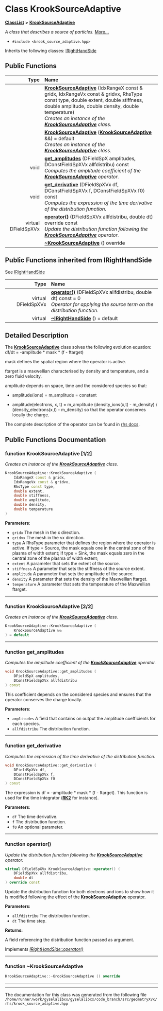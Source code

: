 

# Class KrookSourceAdaptive



[**ClassList**](annotated.md) **>** [**KrookSourceAdaptive**](classKrookSourceAdaptive.md)



_A class that describes a source of particles._ [More...](#detailed-description)

* `#include <krook_source_adaptive.hpp>`



Inherits the following classes: [IRightHandSide](classIRightHandSide.md)






















































## Public Functions

| Type | Name |
| ---: | :--- |
|   | [**KrookSourceAdaptive**](#function-krooksourceadaptive-12) (IdxRangeX const & gridx, IdxRangeVx const & gridvx, RhsType const type, double extent, double stiffness, double amplitude, double density, double temperature) <br>_Creates an instance of the_ [_**KrookSourceAdaptive**_](classKrookSourceAdaptive.md) _class._ |
|   | [**KrookSourceAdaptive**](#function-krooksourceadaptive-22) ([**KrookSourceAdaptive**](classKrookSourceAdaptive.md) &&) = default<br>_Creates an instance of the_ [_**KrookSourceAdaptive**_](classKrookSourceAdaptive.md) _class._ |
|  void | [**get\_amplitudes**](#function-get_amplitudes) (DFieldSpX amplitudes, DConstFieldSpXVx allfdistribu) const<br>_Computes the amplitude coefficient of the_ [_**KrookSourceAdaptive**_](classKrookSourceAdaptive.md) _operator._ |
|  void | [**get\_derivative**](#function-get_derivative) (DFieldSpXVx df, DConstFieldSpXVx f, DConstFieldSpXVx f0) const<br>_Computes the expression of the time derivative of the distribution function._  |
| virtual DFieldSpXVx | [**operator()**](#function-operator) (DFieldSpXVx allfdistribu, double dt) override const<br>_Update the distribution function following the_ [_**KrookSourceAdaptive**_](classKrookSourceAdaptive.md) _operator._ |
|   | [**~KrookSourceAdaptive**](#function-krooksourceadaptive) () override<br> |


## Public Functions inherited from IRightHandSide

See [IRightHandSide](classIRightHandSide.md)

| Type | Name |
| ---: | :--- |
| virtual DFieldSpXVx | [**operator()**](classIRightHandSide.md#function-operator) (DFieldSpXVx allfdistribu, double dt) const = 0<br>_Operator for applying the source term on the distribution function._  |
| virtual  | [**~IRightHandSide**](classIRightHandSide.md#function-irighthandside) () = default<br> |






















































## Detailed Description


The [**KrookSourceAdaptive**](classKrookSourceAdaptive.md) class solves the following evolution equation: df/dt = -amplitude \* mask \* (f - ftarget)


mask defines the spatial region where the operator is active.


ftarget is a maxwellian characterised by density and temperature, and a zero fluid velocity.


amplitude depends on space, time and the considered species so that:
* amplitude(ions) = m\_amplitude = constant 

* amplitude(electrons, x, t) = m\_amplitude (density\_ions(x,t) - m\_density) / (density\_electrons(x,t) - m\_density) 
 so that the operator conserves locally the charge.




The complete description of the operator can be found in [rhs docs](https://github.com/gyselax/gyselalibxx/blob/devel/doc/geometryXVx/krook_source.pdf). 


    
## Public Functions Documentation




### function KrookSourceAdaptive [1/2]

_Creates an instance of the_ [_**KrookSourceAdaptive**_](classKrookSourceAdaptive.md) _class._
```C++
KrookSourceAdaptive::KrookSourceAdaptive (
    IdxRangeX const & gridx,
    IdxRangeVx const & gridvx,
    RhsType const type,
    double extent,
    double stiffness,
    double amplitude,
    double density,
    double temperature
) 
```





**Parameters:**


* `gridx` The mesh in the x direction. 
* `gridvx` The mesh in the vx direction. 
* `type` A RhsType parameter that defines the region where the operator is active. If type = Source, the mask equals one in the central zone of the plasma of width extent; If type = Sink, the mask equals zero in the central zone of the plasma of width extent; 
* `extent` A parameter that sets the extent of the source. 
* `stiffness` A parameter that sets the stiffness of the source extent. 
* `amplitude` A parameter that sets the amplitude of the source. 
* `density` A parameter that sets the density of the Maxwellian ftarget. 
* `temperature` A parameter that sets the temperature of the Maxwellian ftarget. 




        

<hr>



### function KrookSourceAdaptive [2/2]

_Creates an instance of the_ [_**KrookSourceAdaptive**_](classKrookSourceAdaptive.md) _class._
```C++
KrookSourceAdaptive::KrookSourceAdaptive (
    KrookSourceAdaptive &&
) = default
```




<hr>



### function get\_amplitudes 

_Computes the amplitude coefficient of the_ [_**KrookSourceAdaptive**_](classKrookSourceAdaptive.md) _operator._
```C++
void KrookSourceAdaptive::get_amplitudes (
    DFieldSpX amplitudes,
    DConstFieldSpXVx allfdistribu
) const
```



This coefficient depends on the considered species and ensures that the operator conserves the charge locally.




**Parameters:**


* `amplitudes` A field that contains on output the amplitude coefficients for each species. 
* `allfdistribu` The distribution function. 




        

<hr>



### function get\_derivative 

_Computes the expression of the time derivative of the distribution function._ 
```C++
void KrookSourceAdaptive::get_derivative (
    DFieldSpXVx df,
    DConstFieldSpXVx f,
    DConstFieldSpXVx f0
) const
```



The expression is df = -amplitude \* mask \* (f - ftarget). This function is used for the time integrator ([**RK2**](classRK2.md) for instance).




**Parameters:**


* `df` The time derivative. 
* `f` The distribution function. 
* `f0` An optional parameter. 




        

<hr>



### function operator() 

_Update the distribution function following the_ [_**KrookSourceAdaptive**_](classKrookSourceAdaptive.md) _operator._
```C++
virtual DFieldSpXVx KrookSourceAdaptive::operator() (
    DFieldSpXVx allfdistribu,
    double dt
) override const
```



Update the distribution function for both electrons and ions to show how it is modified following the effect of the [**KrookSourceAdaptive**](classKrookSourceAdaptive.md) operator.




**Parameters:**


* `allfdistribu` The distribution function. 
* `dt` The time step.



**Returns:**

A field referencing the distribution function passed as argument. 





        
Implements [*IRightHandSide::operator()*](classIRightHandSide.md#function-operator)


<hr>



### function ~KrookSourceAdaptive 

```C++
KrookSourceAdaptive::~KrookSourceAdaptive () override
```




<hr>

------------------------------
The documentation for this class was generated from the following file `/home/runner/work/gyselalibxx/gyselalibxx/code_branch/src/geometryXVx/rhs/krook_source_adaptive.hpp`

